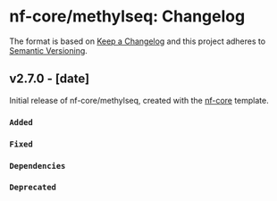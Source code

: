 # nf-core/methylseq: Changelog

The format is based on [Keep a Changelog](https://keepachangelog.com/en/1.0.0/)
and this project adheres to [Semantic Versioning](https://semver.org/spec/v2.0.0.html).

## v2.7.0 - [date]

Initial release of nf-core/methylseq, created with the [nf-core](https://nf-co.re/) template.

### `Added`

### `Fixed`

### `Dependencies`

### `Deprecated`

